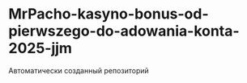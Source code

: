 # MrPacho-kasyno-bonus-od-pierwszego-do-adowania-konta-2025-jjm
Автоматически созданный репозиторий
